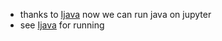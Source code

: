 - thanks to <a href=https://github.com/SpencerPark/IJava/>Ijava</a> now we can run java on jupyter
- see <a href=https://github.com/SpencerPark/IJava/>Ijava</a> for running

